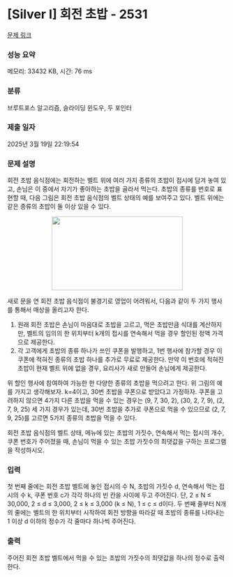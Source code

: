 # [Silver I] 회전 초밥 - 2531 

[문제 링크](https://www.acmicpc.net/problem/2531) 

### 성능 요약

메모리: 33432 KB, 시간: 76 ms

### 분류

브루트포스 알고리즘, 슬라이딩 윈도우, 두 포인터

### 제출 일자

2025년 3월 19일 22:19:54

### 문제 설명

<p>회전 초밥 음식점에는 회전하는 벨트 위에 여러 가지 종류의 초밥이 접시에 담겨 놓여 있고, 손님은 이 중에서 자기가 좋아하는 초밥을 골라서 먹는다. 초밥의 종류를 번호로 표현할 때, 다음 그림은 회전 초밥 음식점의 벨트 상태의 예를 보여주고 있다. 벨트 위에는 같은 종류의 초밥이 둘 이상 있을 수 있다. </p>

<p style="text-align: center;"><img alt="" src="https://upload.acmicpc.net/f29f0bd9-6114-4543-aa72-797208dc9cdd/-/preview/" style="width: 300px; height: 169px;"></p>

<p>새로 문을 연 회전 초밥 음식점이 불경기로 영업이 어려워서, 다음과 같이 두 가지 행사를 통해서 매상을 올리고자 한다.</p>

<ol>
	<li>원래 회전 초밥은 손님이 마음대로 초밥을  고르고, 먹은 초밥만큼 식대를 계산하지만, 벨트의 임의의 한 위치부터 k개의 접시를 연속해서 먹을 경우 할인된 정액 가격으로 제공한다. </li>
	<li>각 고객에게 초밥의 종류 하나가 쓰인 쿠폰을 발행하고, 1번 행사에 참가할 경우 이 쿠폰에 적혀진 종류의 초밥 하나를 추가로 무료로 제공한다. 만약 이 번호에 적혀진 초밥이 현재 벨트 위에 없을 경우, 요리사가 새로 만들어 손님에게 제공한다.  </li>
</ol>

<p>위 할인 행사에 참여하여 가능한 한 다양한 종류의 초밥을 먹으려고 한다. 위 그림의 예를 가지고 생각해보자. k=4이고, 30번 초밥을 쿠폰으로 받았다고 가정하자. 쿠폰을 고려하지 않으면 4가지 다른 초밥을 먹을 수 있는 경우는 (9, 7, 30, 2), (30, 2, 7, 9), (2, 7, 9, 25) 세 가지 경우가 있는데, 30번 초밥을 추가로 쿠폰으로 먹을 수 있으므로 (2, 7, 9, 25)를 고르면 5가지 종류의 초밥을 먹을 수 있다. </p>

<p>회전 초밥 음식점의 벨트 상태, 메뉴에 있는 초밥의 가짓수, 연속해서 먹는 접시의 개수, 쿠폰 번호가 주어졌을 때, 손님이 먹을 수 있는 초밥 가짓수의 최댓값을 구하는 프로그램을 작성하시오. </p>

### 입력 

 <p>첫 번째 줄에는 회전 초밥 벨트에 놓인 접시의 수 N, 초밥의 가짓수 d, 연속해서 먹는 접시의 수 k, 쿠폰 번호 c가 각각 하나의 빈 칸을 사이에 두고 주어진다. 단, 2 ≤ N ≤ 30,000, 2 ≤ d ≤ 3,000, 2 ≤ k ≤ 3,000 (k ≤ N), 1 ≤ c ≤ d이다. 두 번째 줄부터 N개의 줄에는 벨트의 한 위치부터 시작하여 회전 방향을 따라갈 때 초밥의 종류를 나타내는 1 이상 d 이하의 정수가 각 줄마다 하나씩 주어진다. </p>

### 출력 

 <p>주어진 회전 초밥 벨트에서 먹을 수 있는 초밥의 가짓수의 최댓값을 하나의 정수로 출력한다.</p>

